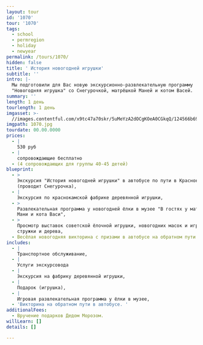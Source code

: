 ```yaml
---
layout: tour
id: '1070'
tour: '1070'
tags:
  - school
  - permregion
  - holiday
  - newyear
permalink: /tours/1070/
hidden: false
title: ' История новогодней игрушки'
subtitle: ''
intro: |-
  Мы подготовили для Вас новую экскурсионно-развлекательную программу 
  "Новогодняя игрушка" со Снегурочкой, матрёшкой Маней и котом Васей.
summary: ''
length: 1 день
tourlength: 1 день
imgasset: >-
  //images.contentful.com/x9tc47a70skr/5uMeYzA2dOCgKOeA0CGkqQ/124566b691de41f95385a6dc61d358f0/1070.jpg
imgpath: 1070.jpg
tourdate: 00.00.0000
prices:
  - |
    530 руб
  - |
    сопровождающие бесплатно
  - (4 сопровождающих для группы 40-45 детей)
blueprint:
  - >
    Экскурсия "История новогодней игрушки" в автобусе по пути в Краснокамск
    (проводит Снегурочка),
  - |
    Экскурсия по краснокамской фабрике деревянной игрушки,
  - >
    Развлекательная программа у новогодней ёлки в музее "В гостях у матрёшки
    Мани и кота Васи",
  - >
    Просмотр выставок советской ёлочной игрушки, новогодних масок и игрушек из
    стружки и дерева,
  - Весёлая новогодняя викторина с призами в автобусе на обратном пути.
includes:
  - |
    Транспортное обслуживание,
  - |
    Услуги экскурсовода
  - |
    Экскурсия на фабрику деревянной игрушки,
  - |
    Подарок (игрушка),
  - |
    Игровая развлекательная программа у ёлки в музее,
  - 'Викторина на обратном пути в автобусе. '
additionalFees:
  - Вручение подарков Дедом Морозом.
willLearn: []
details: []

---
```


